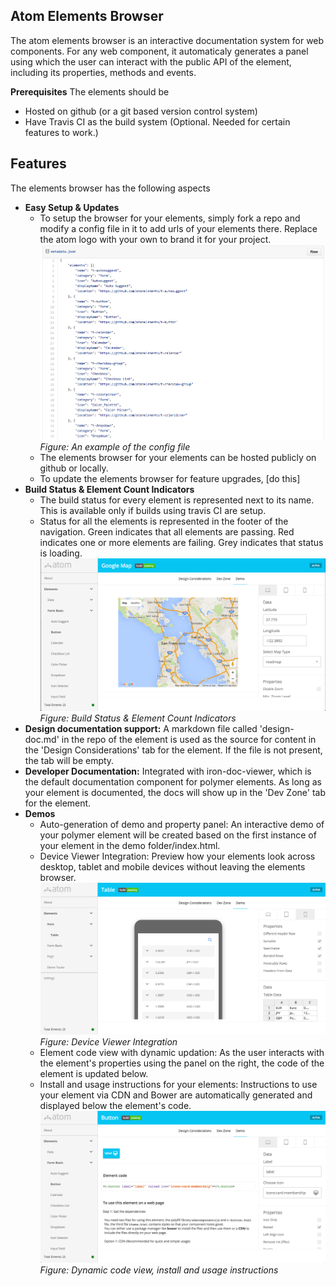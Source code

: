 ## Atom Elements Browser
The atom elements browser is an interactive documentation system for web components. For any web component, it automaticaly generates a panel using which the user can interact with the public API of the element, including its properties, methods and events.

**Prerequisites**
The elements should be  
- Hosted on github (or a git based version control system)
- Have Travis CI as the build system (Optional. Needed for certain features to work.)

## Features
The elements browser has the following aspects
- **Easy Setup & Updates** 
   - To setup the browser for your elements, simply fork a repo and modify a config file in it to add urls of your elements there. Replace the atom logo with your own to brand it for your project. ![](https://github.com/atomproject/docs/blob/master/images/Screen%20Shot%202016-03-15%20at%202.16.52%20pm.png) *Figure: An example of the config file*
   - The elements browser for your elements can be hosted publicly on github or locally.
   - To update the elements browser for feature upgrades, [do this]
- **Build Status & Element Count Indicators** 
   - The build status for every element is represented next to its name. This is available only if builds using travis CI are setup.
   - Status for all the elements is represented in the footer of the navigation. Green indicates that all elements are passing. Red indicates one or more elements are failing. Grey indicates that status is loading. ![](https://github.com/atomproject/docs/blob/master/images/Screen%20Shot%202016-03-16%20at%209.23.08%20am.png) *Figure: Build Status & Element Count Indicators* 
- **Design documentation support:** A markdown file called 'design-doc.md' in the repo of the element is used as the source for content in the 'Design Considerations' tab for the element. If the file is not present, the tab will be empty.
- **Developer Documentation:** Integrated with iron-doc-viewer, which is the default documentation component for polymer elements. As long as your element is documented, the docs will show up in the 'Dev Zone' tab for the element.
- **Demos**
   - Auto-generation of demo and property panel: An interactive demo of your polymer element will be created based on the first instance of your element in the demo folder/index.html.
   - Device Viewer Integration: Preview how your elements look across desktop, tablet and mobile devices without leaving the elements browser. ![](https://github.com/atomproject/docs/blob/master/images/Screen%20Shot%202016-03-16%20at%209.41.25%20am.png) *Figure: Device Viewer Integration*
   - Element code view with dynamic updation: As the user interacts with the element's properties using the panel on the right, the code of the element is updated below.
   - Install and usage instructions for your elements: Instructions to use your element via CDN and Bower are automatically generated and displayed below the element's code. ![](https://github.com/atomproject/docs/blob/master/images/Screen%20Shot%202016-03-16%20at%209.48.38%20am.png) *Figure: Dynamic code view, install and usage instructions*
